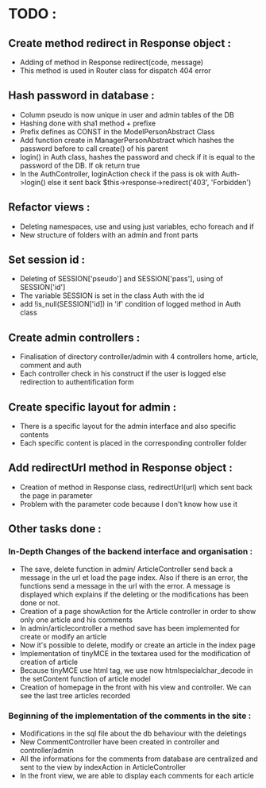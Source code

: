 # TODO :

## Create method redirect in Response object :
* Adding of method in Response redirect(code, message)
* This method is used in Router class for dispatch 404 error

## Hash password in database : 
* Column pseudo is now unique in user and admin tables of the DB
* Hashing done with sha1 method + prefixe
* Prefix defines as CONST in the ModelPersonAbstract Class
* Add function create in ManagerPersonAbstract which hashes the password before to call create() of his parent
* login() in Auth class, hashes the password and check if it is equal to the password of the DB. If ok return true
* In the AuthController, loginAction check if the pass is ok with Auth->login() else it sent back $this->response->redirect('403', 'Forbidden')

## Refactor views : 
* Deleting namespaces, use and using just variables, echo foreach and if
* New structure of folders with an admin and front parts

## Set session id : 
* Deleting of SESSION['pseudo'] and SESSION['pass'], using of SESSION['id']
* The variable SESSION is set in the class Auth with the id
* add !is_null(SESSION['id]) in 'if' condition of logged method in Auth class

## Create admin controllers : 
* Finalisation of directory controller/admin with 4 controllers home, article, comment and auth
* Each controller check in his construct if the user is logged else redirection to authentification form

## Create specific layout for admin : 
* There is a specific layout for the admin interface and also specific contents
* Each specific content is placed in the corresponding controller folder

## Add redirectUrl method in Response object : 
* Creation of method in Response class, redirectUrl(url) which sent back the page in parameter
* Problem with the parameter code because I don't know how use it

## Other tasks done : 

### In-Depth Changes of the backend interface and organisation : 
* The save, delete function in admin/ ArticleController send back a message in the url et load the page index. Also if there is an error, the functions send a message in the url with the error. A message is displayed which explains if the deleting or the modifications has been done or not. 
* Creation of a page showAction for the Article controller in order to show only one article and his comments
* In admin/articlecontroller a method save has been implemented for create or modify an article
* Now it's possible to delete, modify or create an article in the index page
* Implementation of tinyMCE in the textarea used for the modification of creation of article
* Because tinyMCE use html tag, we use now htmlspecialchar_decode in the setContent function of article model
* Creation of homepage in the front with his view and controller. We can see the last tree articles recorded

### Beginning of the implementation of the comments in the site : 
* Modifications in the sql file about the db behaviour with the deletings
* New CommentController have been created in controller and controller/admin
* All the informations for the comments from database are centralized and sent to the view by indexAction in ArticleController
* In the front view, we are able to display each comments for each article

